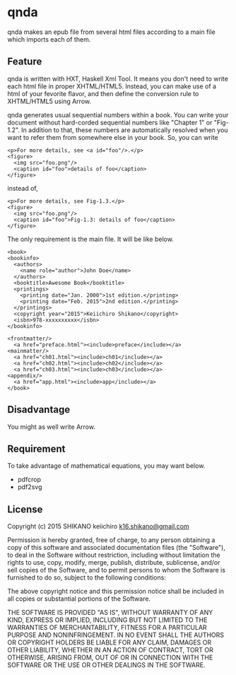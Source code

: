 # qnda
qnda makes an epub file from several html files according to a main file which imports each of them.

## Feature
qnda is written with HXT, Haskell Xml Tool. It means you don't need to write each html file in proper XHTML/HTML5. Instead, you can make use of a html of your fevorite flavor, and then define the conversion rule to XHTML/HTML5 using Arrow. 

qnda generates usual sequential numbers within a book. You can write your document without hard-corded sequential numbers like "Chapter 1" or "Fig-1.2". In addition to that, these numbers are automatically resolved when you want to refer them from somewhere else in your book. So, you can write

    <p>For more details, see <a id="foo"/>.</p>
    <figure>
      <img src="foo.png"/>
      <caption id="foo">details of foo</caption>
    </figure>

instead of,

    <p>For more details, see Fig-1.3.</p>
    <figure>
      <img src="foo.png"/>
      <caption id="foo">Fig-1.3: details of foo</caption>
    </figure>

The only requirement is the main file. It will be like below. 

    <book>
    <bookinfo>
      <authors>
        <name role="author">John Doe</name>
      </authors>
      <booktitle>Awesome Book</booktitle>
      <printings>
        <printing date="Jan. 2000">1st edition.</printing>
        <printing date="Feb. 2015">2nd edition.</printing>
      </printings>
      <copyright year="2015">Keiichiro Shikano</copyright>
      <isbn>978-xxxxxxxxxx</isbn>
    </bookinfo>

    <frontmatter/>
      <a href="preface.html"><include>preface</include></a>
    <mainmatter/>
      <a href="ch01.html"><include>ch01</include></a>
      <a href="ch02.html"><include>ch02</include></a>
      <a href="ch03.html"><include>ch03</include></a>
    <appendix/>
      <a href="app.html"><include>app</include></a>
    </book>
 
 
## Disadvantage

You might as well write Arrow.


## Requirement
To take advantage of mathematical equations, you may want below.

 * pdfcrop
 * pdf2svg


## License

Copyright (c) 2015 SHIKANO keiichiro k16.shikano@gmail.com

Permission is hereby granted, free of charge, to any person obtaining a copy of this software and associated documentation files (the "Software"), to deal in the Software without restriction, including without limitation the rights to use, copy, modify, merge, publish, distribute, sublicense, and/or sell copies of the Software, and to permit persons to whom the Software is furnished to do so, subject to the following conditions:

The above copyright notice and this permission notice shall be included in all copies or substantial portions of the Software.

THE SOFTWARE IS PROVIDED "AS IS", WITHOUT WARRANTY OF ANY KIND, EXPRESS OR IMPLIED, INCLUDING BUT NOT LIMITED TO THE WARRANTIES OF MERCHANTABILITY, FITNESS FOR A PARTICULAR PURPOSE AND NONINFRINGEMENT. IN NO EVENT SHALL THE AUTHORS OR COPYRIGHT HOLDERS BE LIABLE FOR ANY CLAIM, DAMAGES OR OTHER LIABILITY, WHETHER IN AN ACTION OF CONTRACT, TORT OR OTHERWISE, ARISING FROM, OUT OF OR IN CONNECTION WITH THE SOFTWARE OR THE USE OR OTHER DEALINGS IN THE SOFTWARE.
